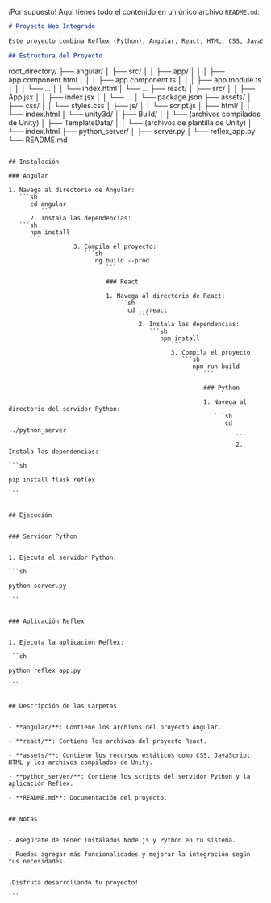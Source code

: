 ¡Por supuesto! Aquí tienes todo el contenido en un único archivo `README.md`:

```markdown
# Proyecto Web Integrado

Este proyecto combina Reflex (Python), Angular, React, HTML, CSS, JavaScript y un entorno 3D compilado por Unity para crear una aplicación web completa.

## Estructura del Proyecto

```
root_directory/
├── angular/
│   ├── src/
│   │   ├── app/
│   │   │   ├── app.component.html
│   │   │   ├── app.component.ts
│   │   │   ├── app.module.ts
│   │   │   └── ...
│   │   └── index.html
│   └── ...
├── react/
│   ├── src/
│   │   ├── App.jsx
│   │   ├── index.jsx
│   │   └── ...
│   └── package.json
├── assets/
│   ├── css/
│   │   └── styles.css
│   ├── js/
│   │   └── script.js
│   ├── html/
│   │   └── index.html
│   └── unity3d/
│       ├── Build/
│       │   └── (archivos compilados de Unity)
│       ├── TemplateData/
│       │   └── (archivos de plantilla de Unity)
│       └── index.html
├── python_server/
│   ├── server.py
│   └── reflex_app.py
└── README.md
```

## Instalación

### Angular

1. Navega al directorio de Angular:
   ```sh
      cd angular
         ```
      2. Instala las dependencias:
   ```sh
      npm install
      ```
                  3. Compila el proyecto:
                     ```sh
                        ng build --prod
                           ```

                           ### React

                           1. Navega al directorio de React:
                              ```sh
                                 cd ../react
                                    ```
                                    2. Instala las dependencias:
                                       ```sh
                                          npm install
                                             ```
                                             3. Compila el proyecto:
                                                ```sh
                                                   npm run build
                                                      ```

                                                      ### Python

                                                      1. Navega al directorio del servidor Python:
                                                         ```sh
                                                            cd ../python_server
                                                               ```
                                                               2. Instala las dependencias:
                                                                  ```sh
                                                                     pip install flask reflex
                                                                        ```

                                                                        ## Ejecución

                                                                        ### Servidor Python

                                                                        1. Ejecuta el servidor Python:
                                                                           ```sh
                                                                              python server.py
                                                                                 ```

                                                                                 ### Aplicación Reflex

                                                                                 1. Ejecuta la aplicación Reflex:
                                                                                    ```sh
                                                                                       python reflex_app.py
                                                                                          ```

                                                                                          ## Descripción de las Carpetas

                                                                                          - **angular/**: Contiene los archivos del proyecto Angular.
                                                                                          - **react/**: Contiene los archivos del proyecto React.
                                                                                          - **assets/**: Contiene los recursos estáticos como CSS, JavaScript, HTML y los archivos compilados de Unity.
                                                                                          - **python_server/**: Contiene los scripts del servidor Python y la aplicación Reflex.
                                                                                          - **README.md**: Documentación del proyecto.

                                                                                          ## Notas

                                                                                          - Asegúrate de tener instalados Node.js y Python en tu sistema.
                                                                                          - Puedes agregar más funcionalidades y mejorar la integración según tus necesidades.

                                                                                          ¡Disfruta desarrollando tu proyecto!
                                                                                          ```